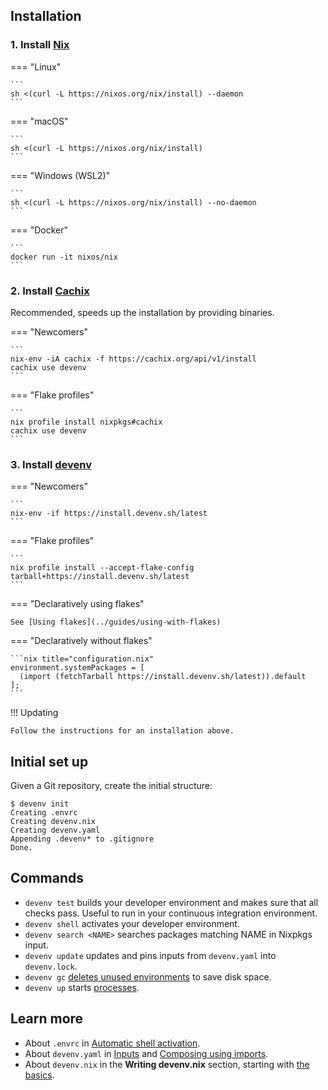 
## Installation


### 1. Install [Nix](https://nixos.org)

=== "Linux"

    ```
    sh <(curl -L https://nixos.org/nix/install) --daemon
    ```
=== "macOS"

    ```
    sh <(curl -L https://nixos.org/nix/install)
    ```

=== "Windows (WSL2)"
   
    ```
    sh <(curl -L https://nixos.org/nix/install) --no-daemon
    ```

=== "Docker"

    ```
    docker run -it nixos/nix
    ```

### 2. Install [Cachix](https://cachix.org)

Recommended, speeds up the installation by providing binaries.

=== "Newcomers"

    ```
    nix-env -iA cachix -f https://cachix.org/api/v1/install
    cachix use devenv
    ```

=== "Flake profiles"

    ```
    nix profile install nixpkgs#cachix
    cachix use devenv
    ```

### 3. Install [devenv](https://github.com/cachix/devenv)


=== "Newcomers"

    ```
    nix-env -if https://install.devenv.sh/latest
    ```

=== "Flake profiles"

    ```
    nix profile install --accept-flake-config tarball+https://install.devenv.sh/latest
    ```
=== "Declaratively using flakes"

    See [Using flakes](../guides/using-with-flakes)

=== "Declaratively without flakes"

    ```nix title="configuration.nix"
    environment.systemPackages = [ 
      (import (fetchTarball https://install.devenv.sh/latest)).default
    ];
    ```


!!! Updating

    Follow the instructions for an installation above. 

## Initial set up

Given a Git repository, create the initial structure:

```shell-session
$ devenv init
Creating .envrc
Creating devenv.nix
Creating devenv.yaml
Appending .devenv* to .gitignore
Done.
```

## Commands

- ``devenv test`` builds your developer environment and makes sure that all checks pass. Useful to run in your continuous integration environment.
- ``devenv shell`` activates your developer environment.
- ``devenv search <NAME>`` searches packages matching NAME in Nixpkgs input.
- ``devenv update`` updates and pins inputs from ``devenv.yaml`` into ``devenv.lock``.
- ``devenv gc`` [deletes unused environments](garbage-collection.md) to save disk space.
- ``devenv up`` starts [processes](processes.md).

## Learn more

- About ``.envrc`` in [Automatic shell activation](automatic-shell-activation.md).
- About ``devenv.yaml`` in [Inputs](inputs.md) and [Composing using imports](composing-using-imports.md).
- About ``devenv.nix`` in the **Writing devenv.nix** section, starting with [the basics](basics.md).
